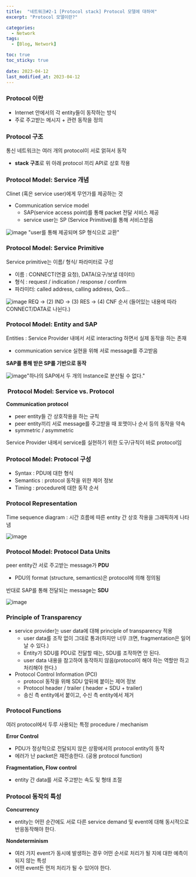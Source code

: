 ```yaml
---
title:  "네트워크#2-1 [Protocol stack] Protocol 모델에 대하여"
excerpt: "Protocol 모델이란?"

categories:
  - Network
tags:
  - [Blog, Network]

toc: true
toc_sticky: true
 
date: 2023-04-12
last_modified_at: 2023-04-12
---
```

### Protocol 이란 

-   Internet 안에서의 각 entity들이 동작하는 방식
-   주로 주고받는 메시지 + 관련 동작을 정의 

### Protocol 구조

통신 네트워크는 여러 개의 protocol이 서로 얽혀서 동작

-   **stack 구조**로 위 아래 protocol 끼리 API로 상호 작용

### Protocol Model: Service 개념 

Clinet (혹은 service user)에게 무언가를 제공하는 것

-   Communication service model
    -   SAP(service access point)를 통해 packet 전달 서비스 제공
    -   service user는 SP (Service Primitive)를 통해 서비스받음

 ![image](https://user-images.githubusercontent.com/62383521/231221027-fb1cc519-00cc-4b8c-8641-6c684431e4b4.png)
 "user를 통해 제공되며 SP 형식으로 교환"

### Protocol Model: Service Primitive 

Service primitive는 이름/ 형식/ 파라미터로 구성

-   이름 : CONNECT(연결 요청), DATA(요구/보낼 데이터)
-   형식 : request / indication / response / confirm
-   파라미터: called address, calling address, QoS... 

![image](https://user-images.githubusercontent.com/62383521/231221089-728a6c5d-23a0-4a5b-82cd-9185079ff30d.png)
REQ -&gt; (2) IND -&gt; (3) RES -&gt; (4) CNF 순서 (들어있는 내용에 따라 CONNECT/DATA로 나뉜다.)

### Protocol Model: Entity and SAP 

Entities : Service Provider 내에서 서로 interacting 하면서 실제 동작을 하는 존재

-   communication service 실현을 위해 서로 message를 주고받음

**SAP를 통해 받은 SP를 기반으로 동작**


![image](https://user-images.githubusercontent.com/62383521/231221232-20f0ca55-8035-4161-a906-88067cf56f1e.png)"하나의 SAP에서 두 개의 Instance로 분산될 수 없다."

###  Protocol Model: Service vs. Protocol

**Communication protocol**

-   peer entity들 간 상호작용을 하는 규칙
-   peer entity끼리 서로 message를 주고받을 때 포맷이나 순서 등의 동작을 약속
-   symmetric / asymmetric

Service Provider 내에서 service를 실현하기 위한 도구/규칙이 바로 protocol임

### Protocol Model: Protocol 구성

-   Syntax : PDU에 대한 형식
-   Semantics : protocol 동작을 위한 제어 정보
-   Timing : procedure에 대한 동작 순서

### Protocol Representation

Time sequence diagram : 시간 흐름에 따른 entity 간 상호 작용을 그래픽하게 나타냄

![image](https://user-images.githubusercontent.com/62383521/231221163-dba16f47-f208-4a12-a92f-30fea9c1c7c0.png)

### Protocol Model: Protocol Data Units

peer entity간 서로 주고받는 message가 **PDU**

-   PDU의 format (structure, semantics)은 protocol에 의해 정의됨

반대로 SAP를 통해 전달되는 message는 **SDU**


![image](https://user-images.githubusercontent.com/62383521/231221290-975f0e74-99b3-4567-aff6-b727e8ee980d.png)



### Principle of Transparency

-   service provider는 user data에 대해 principle of transparency 적용
    -   user data를 조작 없이 그대로 통과(하지만 너무 크면, fragmentation은 일어날 수 있다.)
    -   Entity가 SDU를 PDU로 전달할 때는, SDU를 조작하면 안 된다.
    -   user data 내용을 참고하여 동작하지 않음(protocol이 해야 하는 역할만 하고 처리해야 한다.)
-   Protocol Control Information (PCI)
    -   protocol 동작을 위해 SDU 앞뒤에 붙이는 제어 정보
    -   Protocol header / trailer ( header + SDU + trailer)
    -   송신 측 entity에서 붙이고, 수신 측 entity에서 제거

### Protocol Functions

여러 protocol에서 두루 사용되는 특정 procedure / mechanism 

**Error Control**

-   PDU가 정상적으로 전달되지 않은 상황에서의 protocol entity의 동작
-   에러가 난 packet은 재전송한다. (공용 protocol function)

**Fragmentation, Flow control**

-   entity 간 data를 서로 주고받는 속도 및 형태 조절

### Protocol 동작의 특성

**Concurrency**

-   entity는 어떤 순간에도 서로 다른 service demand 및 event에 대해 동시적으로 반응동작해야 한다.

**Nondeterminism**

-   여러 가지 event가 동시에 발생하는 경우 어떤 순서로 처리가 될 지에 대한 예측이 되지 않는 특성
-   어떤 event든 먼저 처리가 될 수 있어야 한다.
